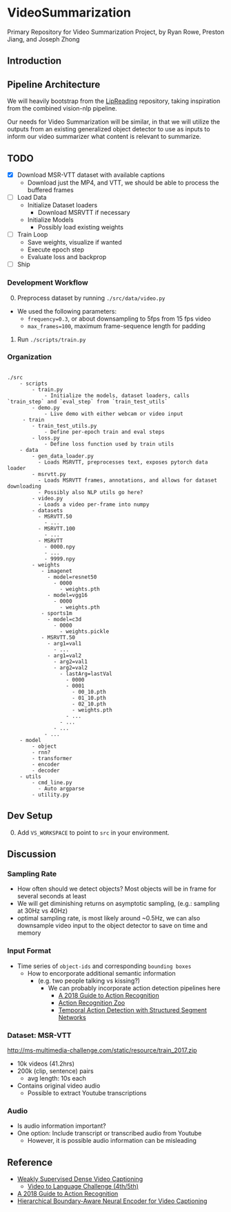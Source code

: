 # VideoSummarization

Primary Repository for Video Summarization Project, by Ryan Rowe, Preston Jiang,
and Joseph Zhong

## Introduction

## Pipeline Architecture

We will heavily bootstrap from the
[LipReading](https://github.com/joseph-zhong/LipReading/) repository, taking
inspiration from the combined vision-nlp pipeline. 

Our needs for Video Summarization will be similar, in that we will utilize the
outputs from an existing generalized object detector to use as inputs to inform
our video summarizer what content is relevant to summarize.

## TODO

- [x] Download MSR-VTT dataset with available captions
  - Download just the MP4, and VTT, we should be able to process the buffered
    frames
- [ ] Load Data
  - Initialize Dataset loaders
    - Download MSRVTT if necessary
  - Initialize Models
    - Possibly load existing weights
- [ ] Train Loop
  - Save weights, visualize if wanted
  - Execute epoch step
  - Evaluate loss and backprop
- [ ] Ship

### Development Workflow

0. Preprocess dataset by running `./src/data/video.py`
  - We used the following parameters:
    - `frequency=0.3`, or about downsampling to 5fps from 15 fps video
    - `max_frames=100`, maximum frame-sequence length for padding
1. Run `./scripts/train.py`

### Organization

```text

./src
    - scripts
        - train.py
            - Initialize the models, dataset loaders, calls `train_step` and `eval_step` from `train_test_utils`
        - demo.py
            - Live demo with either webcam or video input
     - train
        - train_test_utils.py
            - Define per-epoch train and eval steps
        - loss.py
            - Define loss function used by train utils
    - data 
        - gen_data_loader.py
          - Loads MSRVTT, preprocesses text, exposes pytorch data loader 
        - msrvtt.py
          - Loads MSRVTT frames, annotations, and allows for dataset downloading
          - Possibly also NLP utils go here?
        - video.py
          - Loads a video per-frame into numpy
        - datasets
          - MSRVTT.50
            - ...
          - MSRVTT.100
            - ...
          - MSRVTT
            - 0000.npy
            - ...
            - 9999.npy
        - weights
           - imagenet
             - model=resnet50
               - 0000
                 - weights.pth
             - model=vgg16
               - 0000
                 - weights.pth
           - sports1m
             - model=c3d
               - 0000
                 - weights.pickle
           - MSRVTT.50
             - arg1=val1
               - ...
             - arg1=val2
               - arg2=val1
               - arg2=val2
                 - lastArg=lastVal
                   - 0000
                   - 0001
                     - 00_10.pth
                     - 01_10.pth
                     - 02_10.pth
                     - weights.pth
                   - ...
                 - ...
               - ...
            - ...
    - model
        - object
        - rnn?
        - transformer
        - encoder
        - decoder
    - utils
        - cmd_line.py
          - Auto argparse
        - utility.py
```

## Dev Setup

0. Add `VS_WORKSPACE` to point to `src` in your environment.

## Discussion

### Sampling Rate

- How often should we detect objects? Most objects will be in frame for several
  seconds at least
- We will get diminishing returns on asymptotic sampling, (e.g.: sampling at
  30Hz vs 40Hz)
- optimal sampling rate, is most likely around ~0.5Hz, we can also downsample
  video input to the object detector to save on time and memory

### Input Format

- Time series of `object-ids` and corresponding `bounding boxes`
  - How to encorporate additional semantic information 
    - (e.g. two people talking vs kissing?)
      - We can probably incorporate action detection pipelines here
        - [A 2018 Guide to Action
          Recognition](http://blog.qure.ai/notes/deep-learning-for-videos-action-recognition-review)
        - [Action Recognition Zoo](https://github.com/coderSkyChen/Action_Recognition_Zoo)
        - [Temporal Action Detection with Structured Segment
          Networks](https://github.com/yjxiong/action-detection)

### Dataset: MSR-VTT

http://ms-multimedia-challenge.com/static/resource/train_2017.zip

- 10k videos (41.2hrs)
- 200k (clip, sentence) pairs
  - avg length: 10s each
- Contains original video audio
  - Possible to extract Youtube transcriptions

### Audio

- Is audio information important?
- One option: Include transcript or transcribed audio from Youtube
  - However, it is possible audio information can be misleading

## Reference

- [Weakly Supervised Dense Video
    Captioning](https://arxiv.org/pdf/1704.01502.pdf)
  - [Video to Language Challenge
    (4th/5th)](https://github.com/szq0214/MSR-VTT-Challenge)
- [A 2018 Guide to Action
          Recognition](http://blog.qure.ai/notes/deep-learning-for-videos-action-recognition-review)
- [Hierarchical Boundary-Aware Neural Encoder for Video Captioning](https://github.com/Yugnaynehc/banet)
